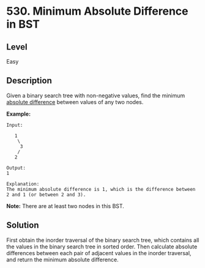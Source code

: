 # 530. Minimum Absolute Difference in BST
## Level
Easy

## Description
Given a binary search tree with non-negative values, find the minimum [absolute difference](https://en.wikipedia.org/wiki/Absolute_difference) between values of any two nodes.

**Example:**
```
Input:

   1
    \
     3
    /
   2

Output:
1

Explanation:
The minimum absolute difference is 1, which is the difference between 2 and 1 (or between 2 and 3).
```

**Note:** There are at least two nodes in this BST.

## Solution
First obtain the inorder traversal of the binary search tree, which contains all the values in the binary search tree in sorted order. Then calculate absolute differences between each pair of adjacent values in the inorder traversal, and return the minimum absolute difference.
